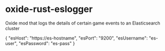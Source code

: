 # oxide-rust-eslogger
Oxide mod that logs the details of certain game events to an Elasticsearch cluster

{
    "esHost": "https://es-hostname",
    "esPort": "9200",
    "esUsername": "es-user",
    "esPassword": "es-pass"
}
